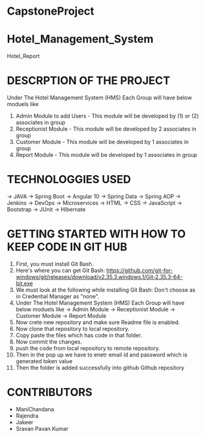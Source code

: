 # CapstoneProject
# Hotel_Management_System

Hotel_Report

# DESCRPTION OF THE PROJECT
Under The Hotel Management System (HMS) Each Group will have below moduels like 
1. Admin Module to add Users - This module will be developed by (1) or (2) associates in group 
2. Receptionist Module - This module will be developed by 2 associates in group 
3. Customer Module - This module will be developed by 1 associates in group 
4. Report Module - This module will be developed by 1 associates in group

# TECHNOLOGGIES USED
  -> JAVA
  -> Spring Boot
  -> Angular 10
  -> Spring Data
  -> Spring AOP
  -> Jenkins
  -> DevOps
  -> Microservices
  -> HTML
  -> CSS
  -> JavaScript
  -> Bootstrap
  -> JUnit
  -> Hibernate

# GETTING STARTED WITH HOW TO KEEP CODE IN GIT HUB
1. First, you must install Git Bash.
2. Here's where you can get Git Bash: https://github.com/git-for-windows/git/releases/download/v2.35.3.windows.1/Git-2.35.3-64-bit.exe
3. We must look at the following while installing Git Bash: Don't choose as in Credential Manager as "none".
4. Under The Hotel Management System (HMS) Each Group will have below moduels like 
    -> Admin Module
    -> Receptionist Module
    -> Customer Module
    -> Report Module
5. Now crete new repository and make sure Readme file is enabled.
6. Now clone that repository to local repository.
7. Copy paste the files which has code in that folder.
8. Now commit the changes.
9. push the code from local repository to remote repository.  
10. Then in the pop up we have to enetr email id and password which is generated token value
11. Then the folder is added successfully into github Github repository

# CONTRIBUTORS
   - ManiChandana 
   - Rajendra
   - Jakeer
   - Sravan Pavan Kumar
   
